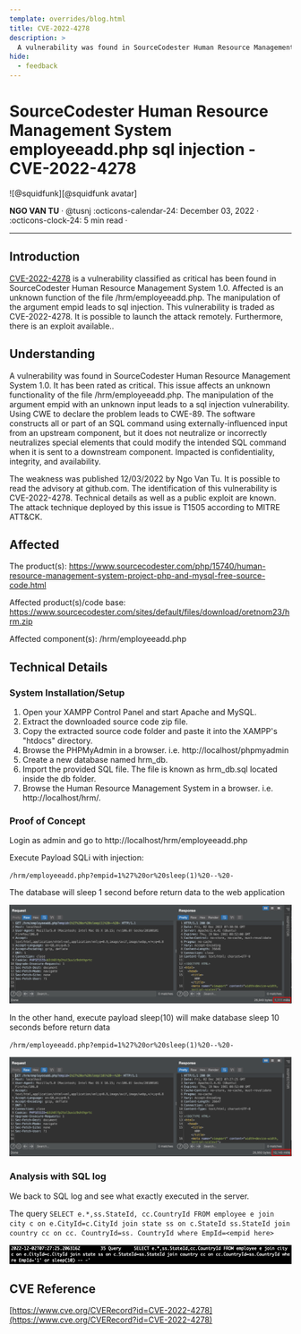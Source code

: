 ```yaml
---
template: overrides/blog.html
title: CVE-2022-4278
description: >
  A vulnerability was found in SourceCodester Human Resource Management System 1.0. It has been rated as critical. This issue affects some unknown processing of the file /hrm/employeeadd.php. The manipulation of the argument empid leads to sql injection. The attack may be initiated remotely. The exploit has been disclosed to the public and may be used. The associated identifier of this vulnerability is VDB-214775.
hide:
  - feedback
---
```


# SourceCodester Human Resource Management System employeeadd.php sql injection - CVE-2022-4278

<aside class="mdx-author" markdown>
![@squidfunk][@squidfunk avatar]

<span>**NGO VAN TU** · @tusnj</span>
<span>
:octicons-calendar-24: December 03, 2022 ·
:octicons-clock-24: 5 min read ·
</span>

</aside>

[built-in search plugin]: ../../setup/setting-up-site-search.md#built-in-search-plugin
[@squidfunk avatar]: ../../assets/author/casicon.png
[insiders-4.14.0]: ../../insiders/changelog.md#4.14.0

---

## Introduction

[CVE-2022-4278](https://www.cve.org/CVERecord?id=CVE-2022-4278) is a vulnerability classified as critical has been found in SourceCodester Human Resource Management System 1.0. Affected is an unknown function of the file /hrm/employeeadd.php. The manipulation of the argument empid leads to sql injection. This vulnerability is traded as CVE-2022-4278. It is possible to launch the attack remotely. Furthermore, there is an exploit available..

## Understanding

A vulnerability was found in SourceCodester Human Resource Management System 1.0. It has been rated as critical. This issue affects an unknown functionality of the file /hrm/employeeadd.php. The manipulation of the argument empid with an unknown input leads to a sql injection vulnerability. Using CWE to declare the problem leads to CWE-89. The software constructs all or part of an SQL command using externally-influenced input from an upstream component, but it does not neutralize or incorrectly neutralizes special elements that could modify the intended SQL command when it is sent to a downstream component. Impacted is confidentiality, integrity, and availability.

The weakness was published 12/03/2022 by Ngo Van Tu. It is possible to read the advisory at github.com. The identification of this vulnerability is CVE-2022-4278. Technical details as well as a public exploit are known. The attack technique deployed by this issue is T1505 according to MITRE ATT&CK.

## Affected

The product(s): https://www.sourcecodester.com/php/15740/human-resource-management-system-project-php-and-mysql-free-source-code.html

Affected product(s)/code base: https://www.sourcecodester.com/sites/default/files/download/oretnom23/hrm.zip

Affected component(s): /hrm/employeeadd.php

## Technical Details

### System Installation/Setup

1. Open your XAMPP Control Panel and start Apache and MySQL.
2. Extract the downloaded source code zip file.
3. Copy the extracted source code folder and paste it into the XAMPP's "htdocs" directory.
4. Browse the PHPMyAdmin in a browser. i.e. http://localhost/phpmyadmin
5. Create a new database named hrm_db.
6. Import the provided SQL file. The file is known as hrm_db.sql located inside the db folder.
7. Browse the Human Resource Management System in a browser. i.e. http://localhost/hrm/.

### Proof of Concept

Login as admin and go to http://localhost/hrm/employeeadd.php

Execute Payload SQLi with injection:

`/hrm/employeeadd.php?empid=1%27%20or%20sleep(1)%20--%20-`

The database will sleep 1 second before return data to the web application

![Payload SQLi with sleep(1)](CVE-2022-4278/sqli-sleep-1.png)

In the other hand, execute payload sleep(10) will make database sleep 10 seconds before return data

`/hrm/employeeadd.php?empid=1%27%20or%20sleep(1)%20--%20-`

![Payload SQLi with sleep(10)](CVE-2022-4278/sqli-sleep-10.png)

### Analysis with SQL log

We back to SQL log and see what exactly executed in the server.

The query `SELECT e.*,ss.StateId, cc.CountryId FROM employee e join city c on e.CityId=c.CityId join state ss on c.StateId ss.StateId join country cc on cc. CountryId=ss. CountryId where EmpId=<empid here>`

![My sql Logs](CVE-2022-4278/mysql-log.png)

## CVE Reference

[https://www.cve.org/CVERecord?id=CVE-2022-4278](https://www.cve.org/CVERecord?id=CVE-2022-4278)